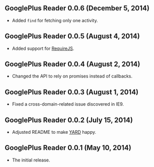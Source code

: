 ## GooglePlus Reader 0.0.6 (December 5, 2014)

* Added `find` for fetching only one activity.

## GooglePlus Reader 0.0.5 (August 4, 2014)

* Added support for [RequireJS](http://requirejs.org/).

## GooglePlus Reader 0.0.4 (August 2, 2014)

* Changed the API to rely on promises instead of callbacks.

## GooglePlus Reader 0.0.3 (August 1, 2014)

* Fixed a cross-domain-related issue discovered in IE9.

## GooglePlus Reader 0.0.2 (July 15, 2014)

* Adjusted README to make [YARD](http://yardoc.org/) happy.

## GooglePlus Reader 0.0.1 (May 10, 2014)

* The initial release.
